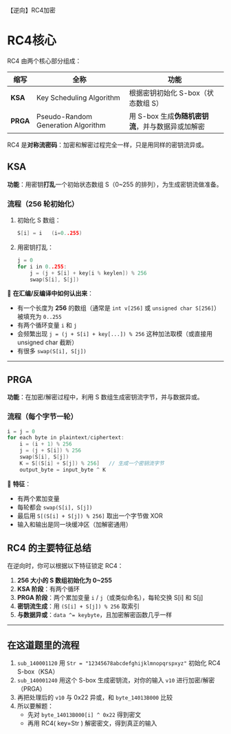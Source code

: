 【逆向】RC4加密

# RC4核心

RC4 由两个核心部分组成：

| 缩写     | 全称                               | 功能                                              |
| -------- | ---------------------------------- | ------------------------------------------------- |
| **KSA**  | Key Scheduling Algorithm           | 根据密钥初始化 S-box（状态数组 S）                |
| **PRGA** | Pseudo-Random Generation Algorithm | 用 S-box 生成**伪随机密钥流**，并与数据异或加解密 |

RC4 是**对称流密码**：加密和解密过程完全一样，只是用同样的密钥流异或。

## KSA

**功能**：用密钥**打乱**一个初始状态数组 S（0~255 的排列），为生成密钥流做准备。

### 流程（256 轮初始化）

1. 初始化 S 数组：

   ```c
   S[i] = i   (i=0..255)
   ```

2. 用密钥打乱：

   ```c
   j = 0
   for i in 0..255:
       j = (j + S[i] + key[i % keylen]) % 256
       swap(S[i], S[j])
   ```

📌 **在汇编/反编译中如何认出来**：

- 有一个长度为 **256** 的数组（通常是 `int v[256]` 或 `unsigned char S[256]`）被填充为 `0..255`
- 有两个循环变量 `i` 和 `j`
- 会频繁出现 `j = (j + S[i] + key[...]) % 256` 这种加法取模（或直接用 unsigned char 截断）
- 有很多 `swap(S[i], S[j])`

------

## PRGA

**功能**：在加密/解密过程中，利用 S 数组生成密钥流字节，并与数据异或。

### 流程（每个字节一轮）

```c
i = j = 0
for each byte in plaintext/ciphertext:
    i = (i + 1) % 256
    j = (j + S[i]) % 256
    swap(S[i], S[j])
    K = S[(S[i] + S[j]) % 256]   // 生成一个密钥流字节
    output_byte = input_byte ^ K
```

📌 **特征**：

- 有两个累加变量
- 每轮都会 `swap(S[i], S[j])`
- 最后用 `S[(S[i] + S[j]) % 256]` 取出一个字节做 XOR
- 输入和输出是同一块缓冲区（加解密通用）

## RC4 的主要特征总结

在逆向时，你可以根据以下特征锁定 RC4：

1. **256 大小的 S 数组初始化为 0~255**
2. **KSA 阶段**：有两个循环
3. **PRGA 阶段**：两个累加变量 `i` / `j`（或类似命名），每轮交换 S[i] 和 S[j]
4. **密钥流生成**：用 `(S[i] + S[j]) % 256` 取索引
5. **与数据异或**：`data ^= keybyte`，且加密解密函数几乎一样

------

## 在这道题里的流程

1. `sub_140001120` 用 `Str = "12345678abcdefghijklmnopqrspxyz"` 初始化 RC4 S-box（KSA）
2. `sub_140001240` 用这个 S-box 生成密钥流，对你的输入 `v10` 进行加密/解密（PRGA）
3. 再把处理后的 `v10` 与 0x22 异或，和 `byte_14013B000` 比较
4. 所以要解题：
   - 先对 `byte_14013B000[i] ^ 0x22` 得到密文
   - 再用 RC4( key=Str ) 解密密文，得到真正的输入